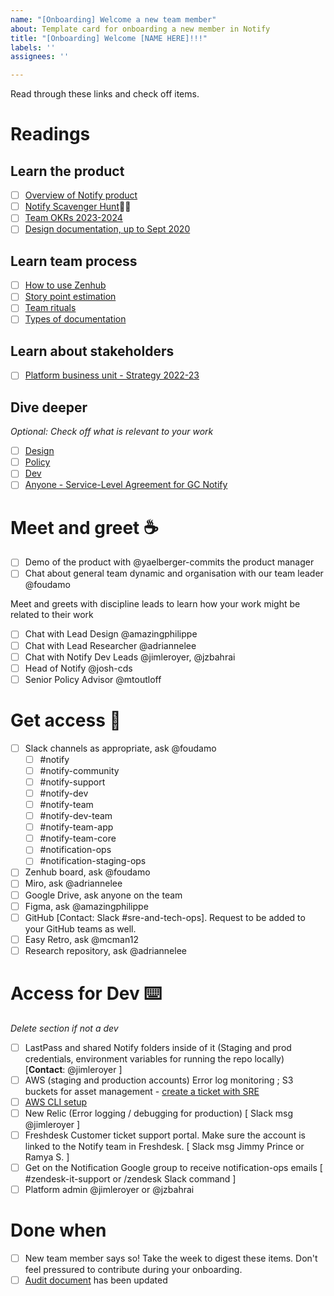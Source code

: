 ```yaml
---
name: "[Onboarding] Welcome a new team member"
about: Template card for onboarding a new member in Notify
title: "[Onboarding] Welcome [NAME HERE]!!!"
labels: ''
assignees: ''

---
```


Read through these links and check off items.

# Readings
## Learn the product
- [ ] [Overview of Notify product](https://github.com/cds-snc/notification-planning/wiki/Overview) 
- [ ] [Notify Scavenger Hunt](https://docs.google.com/document/d/1MmKBZqMNpsLU0TlURGCyOlByZHGfZccteuYdGZ9amwM/edit#heading=h.sxqbcn4k0lmo)🕵️‍♀️
- [ ] [Team OKRs 2023-2024](https://docs.google.com/document/u/0/d/12nF9RdN-w2DfufquYDwp-PJB1AYsbbDziEInAaENBJg/edit)
- [ ] [Design documentation, up to Sept 2020](https://docs.google.com/presentation/d/1gwK4b-R3izYsAh12MVWkFknWDR7URkxTPp1jHU9gULc/edit)

## Learn team process
- [ ] [How to use Zenhub](https://docs.google.com/presentation/u/0/d/1_sPItXDa3q1ixZd3ZVQVQJWWmKn_mgInFMiurnD-ya8/edit)
- [ ] [Story point estimation](https://drive.google.com/file/d/1d2offGEmop4dMZFrCQGPKPqMNoK7n9NW/view)
- [ ] [Team rituals](https://docs.google.com/document/d/1h4kTrfP257J4QVeSPNAr2-tgV-SM2BbyBbNTUb3WPdc/edit)
- [ ] [Types of documentation](https://docs.google.com/spreadsheets/d/1sondKNE4bBRN8D6CEYx138vpHVojfOsO71mAz6qGwqs/edit#gid=0)

## Learn about stakeholders
- [ ] [Platform business unit - Strategy 2022-23](https://docs.google.com/presentation/u/0/d/1TWAi89DsG696pT4bmZV54Mjn_KP0TzP9R6_elkUDbqU/edit)

## Dive deeper
_Optional: Check off what is relevant to your work_
- [ ] [Design](https://docs.google.com/document/d/1hWjtCQp1N6_EADquwbBAuJ37ZNdxHvfxMCEDtO1M--g/edit#heading=h.g3c6sgz3eiwh)
- [ ] [Policy](https://docs.google.com/document/d/1IY5YiG6OWFfgi8JmU6ACHIJsCmBCu-6IpEwbx2cSE_8/edit#heading=h.w5uj4tt9uwer)
- [ ] [Dev](https://docs.google.com/document/d/1Nd3tqUO48oQvc0Vkn6iaCv01w1AkjyWbfOG2ZrKwAtI/edit#heading=h.gsberul37syg)
- [ ] [Anyone - Service-Level Agreement for GC Notify](https://docs.google.com/document/d/1JAuWT6XwYUFRetSFffcfCJOuUryW1D8yPeAa4NkWWgs/edit#heading=h.pbh32eniyzdc)

# Meet and greet ☕️
- [ ] Demo of the product with @yaelberger-commits the product manager
- [ ] Chat about general team dynamic and organisation with our team leader @foudamo

Meet and greets with discipline leads to learn how your work might be related to their work
- [ ] Chat with Lead Design @amazingphilippe
- [ ] Chat with Lead Researcher @adriannelee 
- [ ] Chat with Notify Dev Leads @jimleroyer, @jzbahrai
- [ ] Head of Notify @josh-cds
- [ ] Senior Policy Advisor @mtoutloff 

# Get access 👀
- [ ] Slack channels as appropriate, ask @foudamo
  - [ ] #notify
  - [ ] #notify-community
  - [ ] #notify-support
  - [ ] #notify-dev
  - [ ] #notify-team
  - [ ] #notify-dev-team
  - [ ] #notify-team-app
  - [ ] #notify-team-core
  - [ ] #notification-ops
  - [ ] #notification-staging-ops
- [ ] Zenhub board, ask @foudamo
- [ ] Miro, ask @adriannelee
- [ ] Google Drive, ask anyone on the team
- [ ] Figma, ask @amazingphilippe
- [ ] GitHub [Contact: Slack #sre-and-tech-ops]. Request to be added to your GitHub teams as well.
- [ ] Easy Retro, ask @mcman12
- [ ] Research repository, ask @adriannelee

# Access for Dev  ⌨️
_Delete section if not a dev_
- [ ] LastPass and shared Notify folders inside of it (Staging and prod credentials, environment variables for running the repo locally) [**Contact**: @jimleroyer ]
- [ ] AWS (staging and production accounts) Error log monitoring ; S3 buckets for asset management - [create a ticket with SRE](https://github.com/cds-snc/site-reliability-engineering/issues/new/choose)
- [ ] [AWS CLI setup](https://docs.google.com/document/d/18w44esbq00JClsvHvlcrSiEnolCIlV5n-YKdVsq6bJk/edit)
- [ ] New Relic (Error logging / debugging for production) [ Slack msg @jimleroyer ]
- [ ] Freshdesk Customer ticket support portal. Make sure the account is linked to the Notify team in Freshdesk. [ Slack msg Jimmy Prince or Ramya S. ]
- [ ] Get on the Notification Google group to receive notification-ops emails [ #zendesk-it-support or /zendesk Slack command ]
- [ ] Platform admin @jimleroyer or @jzbahrai

# Done when
- [ ] New team member says so! Take the week to digest these items. Don't feel pressured to contribute during your onboarding.
- [ ] [Audit document](https://docs.google.com/spreadsheets/d/1nqRmotJvNY_ftNwr5R7_tk2HKrveNRBA-R77kNTU-FM/edit#gid=0) has been updated

